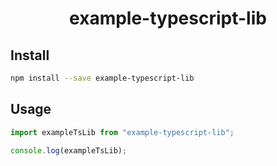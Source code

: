 <h1 align="center">
  example-typescript-lib
</h1>

<p align="center">
</p>

## Install

```bash
npm install --save example-typescript-lib
```

## Usage

```js
import exampleTsLib from "example-typescript-lib";

console.log(exampleTsLib);
```
